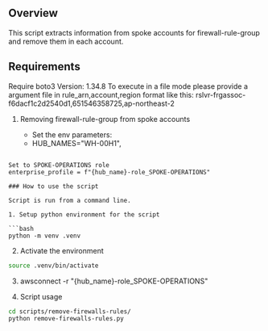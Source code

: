 ## Overview

This script extracts information from spoke accounts for firewall-rule-group and remove them in each account.
## Requirements

Require boto3 Version: 1.34.8
To execute in a file mode please provide a argument file in rule_arn,account,region format like this:
rslvr-frgassoc-f6dacf1c2d2540d1,651546358725,ap-northeast-2


1. Removing firewall-rule-group from spoke accounts

   - Set the env parameters:
   - HUB_NAMES="WH-00H1", 

 

```

Set to SPOKE-OPERATIONS role
enterprise_profile = f"{hub_name}-role_SPOKE-OPERATIONS"

### How to use the script

Script is run from a command line.

1. Setup python environment for the script

```bash
python -m venv .venv
```

2. Activate the environment

```bash
source .venv/bin/activate
```
3. awsconnect -r "{hub_name}-role_SPOKE-OPERATIONS"

4. Script usage

```bash
cd scripts/remove-firewalls-rules/
python remove-firewalls-rules.py
```
